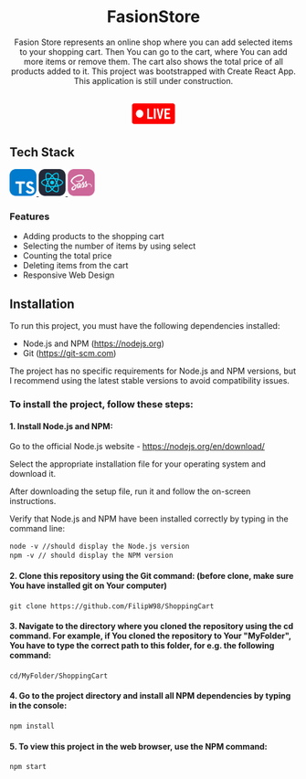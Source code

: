 <div align="center">
<h1> FasionStore </h1>
</div>

<div align="center"> 
 Fasion Store represents an online shop where you can add selected items to your shopping cart. Then You can go to the cart, where You can add more items or remove them. The cart also shows the total price of all products added to it. This project was bootstrapped with Create React App. This application is still under construction.
  
</div>

## <div align="center" ><a href="https://filipw98.github.io/FasionStore/" target="_blank" rel="noreferrer"> <img src="./src/assets/img/live-icon.png" alt="live icon" width="80" height="40"/> </a>  </div>

## Tech Stack

  
<a href="https://www.typescriptlang.org/" target="_blank" rel="noreferrer"> <img src="https://github.com/tandpfun/skill-icons/blob/main/icons/TypeScript.svg" alt="Type Script icon" width="47" height="47"/> </a> 
<a href="https://react.dev/" target="_blank" rel="noreferrer"> <img src="https://github.com/tandpfun/skill-icons/blob/main/icons/React-Dark.svg" alt="React icon" width="47" height="47"/> </a> 
<a href="https://sass-lang.com/" target="_blank" rel="noreferrer"> <img src="https://github.com/tandpfun/skill-icons/blob/main/icons/Sass.svg" alt="Sass icon" width="47" height="47"/> </a> 

### Features

- Adding products to the shopping cart
- Selecting the number of items by using select
- Counting the total price 
- Deleting items from the cart
- Responsive Web Design

## Installation

To run this project, you must have the following dependencies installed:
- Node.js and NPM (https://nodejs.org)
- Git (https://git-scm.com)

The project has no specific requirements for Node.js and NPM versions, but I recommend using the latest stable versions to avoid compatibility issues.
### To install the project, follow these steps:
#### 1. Install Node.js and NPM:

Go to the official Node.js website - https://nodejs.org/en/download/

Select the appropriate installation file for your operating system and download it.

After downloading the setup file, run it and follow the on-screen instructions.

Verify that Node.js and NPM have been installed correctly by typing in the command line: <br>
 ```
node -v //should display the Node.js version
npm -v // should display the NPM version
```

#### 2. Clone this repository using the Git command: (before clone, make sure You have installed git on Your computer)

```
git clone https://github.com/FilipW98/ShoppingCart
```

#### 3. Navigate to the directory where you cloned the repository using the cd command. For example, if You cloned the repository to Your "MyFolder", You have to  type the correct path to this folder, for e.g. the following command:
```
cd/MyFolder/ShoppingCart
```

#### 4. Go to the project directory and install all NPM dependencies by typing in the console:
```
npm install
```

#### 5. To view this project in the web browser, use the NPM command:
```
npm start
```


